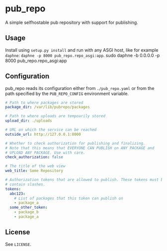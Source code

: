 # pub_repo

A simple selfhostable pub repository with support for publishing.

## Usage

Install using `setup.py install` and run with any ASGI host, like for example
`daphne`: `daphne -p 8000 pub_repo.repo_asgi:app`.
sudo daphne -b 0.0.0.0 -p 8000 pub_repo.repo_asgi:app

## Configuration

pub_repo reads its configuration either from `./pub_repo.yaml` or from the path specified
by the `PUB_REPO_CONFIG` environment variable.

```yaml
# Path to where packages are stored
package_dir: /var/lib/pubrepo/packages

# Path to where uploads are tempoarily stored
upload_dir: ./uploads

# URL on which the service can be reached
outside_url: http://127.0.0.1:8000

# Whether to check authorization for publishing and finalizing.
# Note that this means that EVERYONE CAN PUBLISH on ANY PACKAGE and
# UPLOAD ANY PACKAGE. Use with care.
check_authorization: false

# The title of the web view
web_title: Some Repository

# Authorization tokens that are allowed to publish. These tokens must be URL safe and not
# contain slashes.
tokens:
  abc123:
    # List of packages that this token can publish on
    - package_a
  some_other_token:
    - package_b
    - package_a

```

## License

See `LICENSE`.
